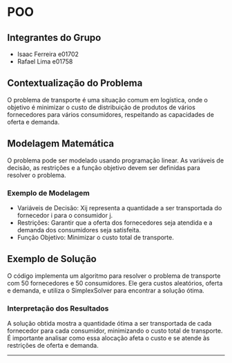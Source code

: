 # POO 
## Integrantes do Grupo
- Isaac Ferreira e01702
- Rafael Lima e01758


## Contextualização do Problema
O problema de transporte é uma situação comum em logística, onde o objetivo é minimizar o custo de distribuição de produtos de vários fornecedores para vários consumidores, respeitando as capacidades de oferta e demanda.

## Modelagem Matemática
O problema pode ser modelado usando programação linear. As variáveis de decisão, as restrições e a função objetivo devem ser definidas para resolver o problema.

### Exemplo de Modelagem

- Variáveis de Decisão: Xij representa a quantidade a ser transportada do fornecedor i para o consumidor j.
- Restrições: Garantir que a oferta dos fornecedores seja atendida e a demanda dos consumidores seja satisfeita.
- Função Objetivo: Minimizar o custo total de transporte.

## Exemplo de Solução
O código implementa um algoritmo para resolver o problema de transporte com 50 fornecedores e 50 consumidores. Ele gera custos aleatórios, oferta e demanda, e utiliza o SimplexSolver para encontrar a solução ótima.

### Interpretação dos Resultados
A solução obtida mostra a quantidade ótima a ser transportada de cada fornecedor para cada consumidor, minimizando o custo total de transporte. É importante analisar como essa alocação afeta o custo e se atende às restrições de oferta e demanda.

---
